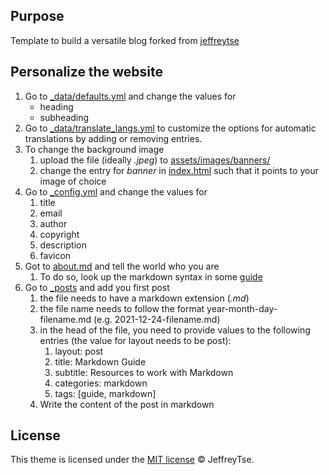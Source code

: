 ## Purpose

Template to build a versatile blog forked from [jeffreytse](jeffreytse/jekyll-theme-yat)

## Personalize the website

1. Go to [_data/defaults.yml](_data/defaults.yml) and change the values for
    - heading
    - subheading
2. Go to [_data/translate_langs.yml](_data/translate_langs.yml) to customize the options for automatic translations by adding or removing entries.
3. To change the background image
    1. upload the file (ideally *.jpeg*) to [assets/images/banners/](assets/images/banners/)
    2. change the entry for *banner* in [index.html](index.html) such that it points to your image of choice
4. Go to [_config.yml](_config.yml) and change the values for
    1. title
    2. email
    3. author
    4. copyright
    5. description
    6. favicon
5. Got to [about.md](about.md) and tell the world who you are
    1. To do so, look up the markdown syntax in some [guide](https://www.markdownguide.org/basic-syntax/)
6. Go to [_posts](_posts) and add you first post
    1. the file needs to have a markdown extension (*.md*)
    2. the file name needs to follow the format year-month-day-filename.md (e.g. 2021-12-24-filename.md)
    3. in the head of the file, you need to provide values to the following entries (the value for layout needs to be post):
        1. layout: post
        2. title: Markdown Guide
        3. subtitle: Resources to work with Markdown
        4. categories: markdown
        5. tags: [guide, markdown]
    4. Write the content of the post in markdown



## License

This theme is licensed under the [MIT license](https://opensource.org/licenses/mit-license.php) © JeffreyTse.

<!-- External links -->

[jekyll]: https://jekyllrb.com/
[yat-git-repo]: https://github.com/jeffreytse/jekyll-theme-yat/
[yat-live-demo]: https://jeffreytse.github.io/jekyll-theme-yat/
[jekyll-spaceship]: https://github.com/jeffreytse/jekyll-spaceship
[jekyll-seo-tag]: https://github.com/jekyll/jekyll-seo-tag
[jekyll-sitemap]: https://github.com/jekyll/jekyll-sitemap
[jekyll-feed]: https://github.com/jekyll/jekyll-feed
[highlight-js]: https://github.com/highlightjs/highlight.js
